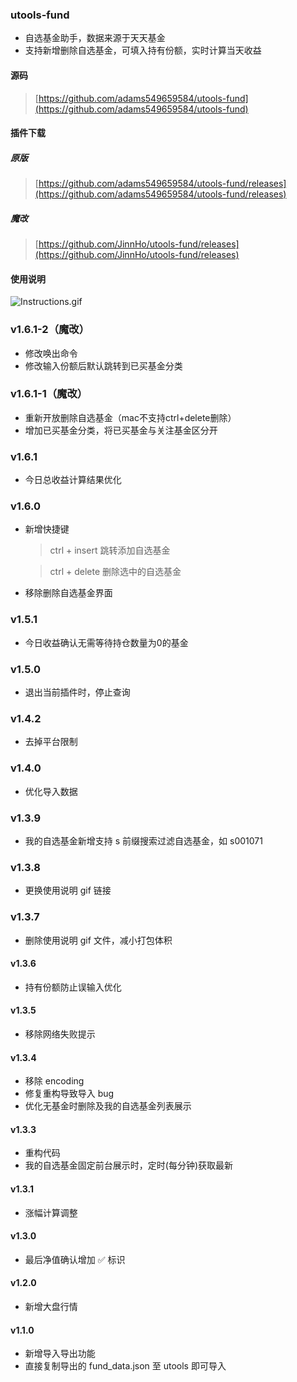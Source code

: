### utools-fund

- 自选基金助手，数据来源于天天基金
- 支持新增删除自选基金，可填入持有份额，实时计算当天收益

#### 源码

> [https://github.com/adams549659584/utools-fund](https://github.com/adams549659584/utools-fund)

#### 插件下载

##### 原版
> [https://github.com/adams549659584/utools-fund/releases](https://github.com/adams549659584/utools-fund/releases)

##### 魔改
> [https://github.com/JinnHo/utools-fund/releases](https://github.com/JinnHo/utools-fund/releases)

#### 使用说明

![Instructions.gif](https://s1.ax1x.com/2020/08/19/dQ8R3t.gif)

### v1.6.1-2（魔改）

- 修改唤出命令
- 修改输入份额后默认跳转到已买基金分类

### v1.6.1-1（魔改）

- 重新开放删除自选基金（mac不支持ctrl+delete删除）
- 增加已买基金分类，将已买基金与关注基金区分开

### v1.6.1

- 今日总收益计算结果优化

### v1.6.0

- 新增快捷键

  > ctrl + insert 跳转添加自选基金

  > ctrl + delete 删除选中的自选基金

- 移除删除自选基金界面

### v1.5.1

- 今日收益确认无需等待持仓数量为0的基金

### v1.5.0

- 退出当前插件时，停止查询

### v1.4.2

- 去掉平台限制

### v1.4.0

- 优化导入数据

### v1.3.9

- 我的自选基金新增支持 s 前缀搜索过滤自选基金，如 s001071

### v1.3.8

- 更换使用说明 gif 链接

### v1.3.7

- 删除使用说明 gif 文件，减小打包体积

#### v1.3.6

- 持有份额防止误输入优化

#### v1.3.5

- 移除网络失败提示

#### v1.3.4

- 移除 encoding
- 修复重构导致导入 bug
- 优化无基金时删除及我的自选基金列表展示

#### v1.3.3

- 重构代码
- 我的自选基金固定前台展示时，定时(每分钟)获取最新

#### v1.3.1

- 涨幅计算调整

#### v1.3.0

- 最后净值确认增加 ✅ 标识

#### v1.2.0

- 新增大盘行情

#### v1.1.0

- 新增导入导出功能
- 直接复制导出的 fund_data.json 至 utools 即可导入
